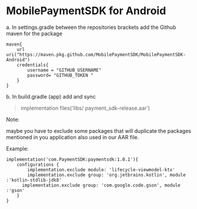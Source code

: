 # MobilePaymentSDK for Android

a.	In settings.gradle between the repositories brackets add the Github maven for the package

```
maven{
    url uri("https://maven.pkg.github.com/MobilePaymentSDK/MobilePaymentSDK-Android")
    credentials{
        username = "GITHUB_USERNAME"
        password= "GITHUB_TOKEN "
    }
}
```

b.	In build.gradle (app) add and sync

> implementation files('libs/ payment_sdk-release.aar')

Note:

maybe you have to exclude some packages that will duplicate the
packages mentioned in you application also used in our AAR
file.

Example:

```
implementation('com.PaymentSDK:paymentsdk:1.0.1'){
    configurations {
        implementation.exclude module: 'lifecycle-viewmodel-ktx'
        implementation.exclude group: 'org.jetbrains.kotlin', module :'kotlin-stdlib-jdk8'
      implementation.exclude group: 'com.google.code.gson', module :'gson'
    }
}
```
